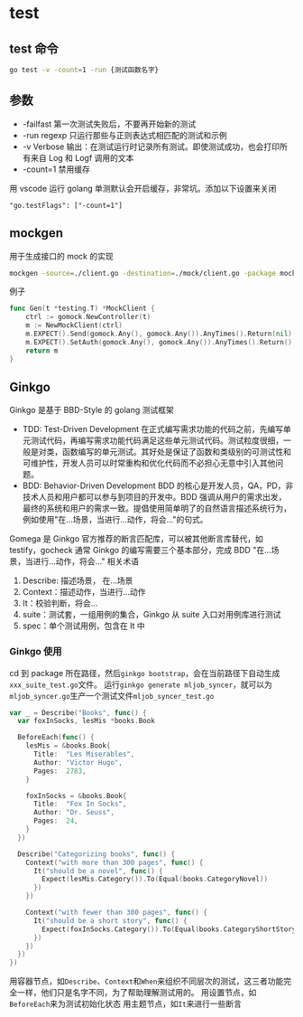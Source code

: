 # test

## test 命令

```bash
go test -v -count=1 -run {测试函数名字}
```

## 参数

- -failfast 第一次测试失败后，不要再开始新的测试
- -run regexp 只运行那些与正则表达式相匹配的测试和示例
- -v Verbose 输出：在测试运行时记录所有测试。即使测试成功，也会打印所有来自 Log 和 Logf 调用的文本
- -count=1 禁用缓存

用 vscode 运行 golang 单测默认会开启缓存，非常坑。添加以下设置来关闭

```text
"go.testFlags": ["-count=1"]
```

## mockgen

用于生成接口的 mock 的实现

```bash
mockgen -source=./client.go -destination=./mock/client.go -package mock_client
```

例子

```go
func Gen(t *testing.T) *MockClient {
	ctrl := gomock.NewController(t)
	m := NewMockClient(ctrl)
	m.EXPECT().Send(gomock.Any(), gomock.Any()).AnyTimes().Return(nil)
	m.EXPECT().SetAuth(gomock.Any(), gomock.Any()).AnyTimes().Return()
	return m
}
```

## Ginkgo

Ginkgo 是基于 BBD-Style 的 golang 测试框架

- TDD: Test-Driven Development
  在正式编写需求功能的代码之前，先编写单元测试代码，再编写需求功能代码满足这些单元测试代码。测试粒度很细，一般是对类，函数编写的单元测试。其好处是保证了函数和类级别的可测试性和可维护性，开发人员可以时常重构和优化代码而不必担心无意中引入其他问题。
- BDD: Behavior-Driven Development
  BDD 的核心是开发人员，QA，PD，非技术人员和用户都可以参与到项目的开发中。BDD 强调从用户的需求出发，最终的系统和用户的需求一致。提倡使用简单明了的自然语言描述系统行为，例如使用"在...场景，当进行...动作，将会..."的句式。

Gomega 是 Ginkgo 官方推荐的断言匹配库，可以被其他断言库替代，如 testify，gocheck
通常 Ginkgo 的编写需要三个基本部分，完成 BDD "在...场景，当进行...动作，将会..."
相关术语

1. Describe: 描述场景， 在...场景
2. Context：描述动作，当进行...动作
3. It：校验判断，将会...
4. suite：测试套，一组用例的集合，Ginkgo 从 suite 入口对用例库进行测试
5. spec：单个测试用例，包含在 It 中

### Ginkgo 使用

cd 到 package 所在路径，然后`ginkgo bootstrap`，会在当前路径下自动生成`xxx_suite_test.go`文件。
运行`ginkgo generate mljob_syncer`，就可以为`mljob_syncer.go`生产一个测试文件`mljob_syncer_test.go`

```go
var _ = Describe("Books", func() {
  var foxInSocks, lesMis *books.Book

  BeforeEach(func() {
    lesMis = &books.Book{
      Title:  "Les Miserables",
      Author: "Victor Hugo",
      Pages:  2783,
    }

    foxInSocks = &books.Book{
      Title:  "Fox In Socks",
      Author: "Dr. Seuss",
      Pages:  24,
    }
  })

  Describe("Categorizing books", func() {
    Context("with more than 300 pages", func() {
      It("should be a novel", func() {
        Expect(lesMis.Category()).To(Equal(books.CategoryNovel))
      })
    })

    Context("with fewer than 300 pages", func() {
      It("should be a short story", func() {
        Expect(foxInSocks.Category()).To(Equal(books.CategoryShortStory))
      })
    })
  })
})
```

用容器节点，如`Describe`、`Context`和`When`来组织不同层次的测试，这三者功能完全一样，他们只是名字不同，为了帮助理解测试用的。
用设置节点，如`BeforeEach`来为测试初始化状态
用主题节点，如`It`来进行一些断言
